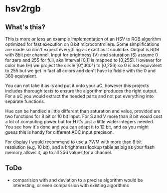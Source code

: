 hsv2rgb
=======

What's this?
------------

This is more or less an example implementation of an HSV to RGB
algorithm optimized for fast execution on 8 bit microcontrollers. Some
simplifications are made so don't expect everything as exact as it could
be. Output is RGB with 8bit per channel. Input for brightness (V) and
saturation (S) assume 0 for zero and 255 for full, aka interval [0,1] is
mapped to [0,255]. However for color hue (H) we project the circle
[0°,360°) to [0,256) so 0 is not equivalent to 255 but we get in fact
all colors and don't have to fiddle with the 0 and 360 equivalent.

You can not take it as is and put it onto your uC, however this projects
includes thorough tests to ensure the algorithm produces the right
output. For a uC you would extract the needed parts and not put
everything into separate functions.

Hue can be handled a little different than saturation and value,
provided are two functions for 8 bit or 10 bit input. For S and V more
than 8 bit would cost a lot of computing power but for H it's just a
little wider integers needed. You see how it's done and you can adapt it
to 12 bit, and as you might guess this is handy for different ADC input
precision.

For display I would recommend to use a PWM with more than 8 bit
resolution (e.g. 10 bit), and a brightness lookup table as big as
your flash memory allows it, up to all 256 values for a channel.

ToDo
----

  * comparision with and deviation to a precise algorithm would be
    interesting, or even comparision with existing algorithms
